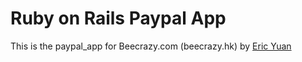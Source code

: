# Ruby on Rails Paypal App
This is the paypal_app for Beecrazy.com (beecrazy.hk)
by [Eric Yuan](eric@beecrazy.com)
